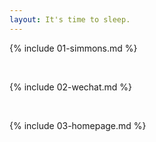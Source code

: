 ```yaml
---
layout: It's time to sleep.
---
```


{% include 01-simmons.md %}

<br>

{% include 02-wechat.md %}

<br>

{% include 03-homepage.md %}

